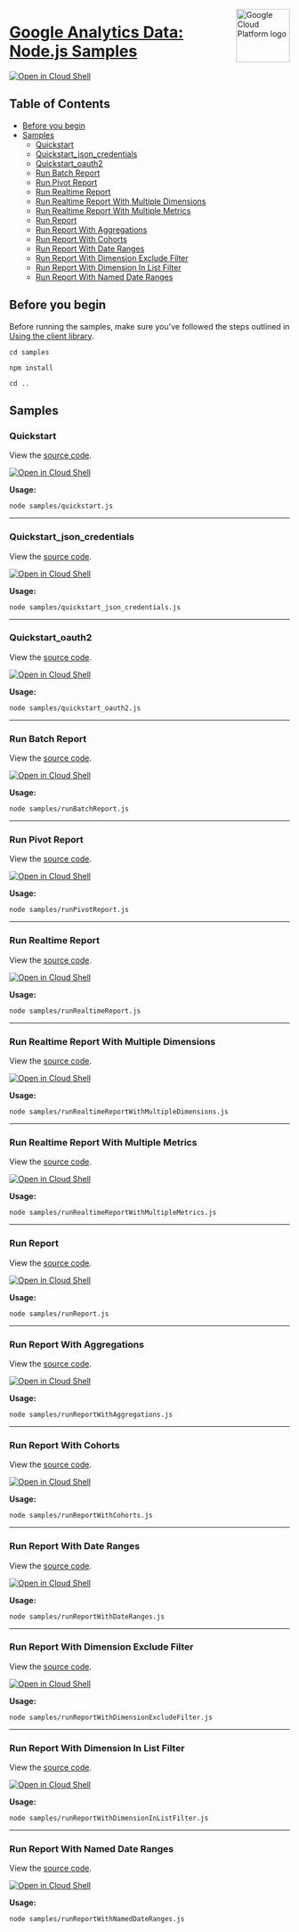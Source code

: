 [//]: # "This README.md file is auto-generated, all changes to this file will be lost."
[//]: # "To regenerate it, use `python -m synthtool`."
<img src="https://avatars2.githubusercontent.com/u/2810941?v=3&s=96" alt="Google Cloud Platform logo" title="Google Cloud Platform" align="right" height="96" width="96"/>

# [Google Analytics Data: Node.js Samples](https://github.com/googleapis/nodejs-analytics-data)

[![Open in Cloud Shell][shell_img]][shell_link]



## Table of Contents

* [Before you begin](#before-you-begin)
* [Samples](#samples)
  * [Quickstart](#quickstart)
  * [Quickstart_json_credentials](#quickstart_json_credentials)
  * [Quickstart_oauth2](#quickstart_oauth2)
  * [Run Batch Report](#run-batch-report)
  * [Run Pivot Report](#run-pivot-report)
  * [Run Realtime Report](#run-realtime-report)
  * [Run Realtime Report With Multiple Dimensions](#run-realtime-report-with-multiple-dimensions)
  * [Run Realtime Report With Multiple Metrics](#run-realtime-report-with-multiple-metrics)
  * [Run Report](#run-report)
  * [Run Report With Aggregations](#run-report-with-aggregations)
  * [Run Report With Cohorts](#run-report-with-cohorts)
  * [Run Report With Date Ranges](#run-report-with-date-ranges)
  * [Run Report With Dimension Exclude Filter](#run-report-with-dimension-exclude-filter)
  * [Run Report With Dimension In List Filter](#run-report-with-dimension-in-list-filter)
  * [Run Report With Named Date Ranges](#run-report-with-named-date-ranges)

## Before you begin

Before running the samples, make sure you've followed the steps outlined in
[Using the client library](https://github.com/googleapis/nodejs-analytics-data#using-the-client-library).

`cd samples`

`npm install`

`cd ..`

## Samples



### Quickstart

View the [source code](https://github.com/googleapis/nodejs-analytics-data/blob/main/samples/quickstart.js).

[![Open in Cloud Shell][shell_img]](https://console.cloud.google.com/cloudshell/open?git_repo=https://github.com/googleapis/nodejs-analytics-data&page=editor&open_in_editor=samples/quickstart.js,samples/README.md)

__Usage:__


`node samples/quickstart.js`


-----




### Quickstart_json_credentials

View the [source code](https://github.com/googleapis/nodejs-analytics-data/blob/main/samples/quickstart_json_credentials.js).

[![Open in Cloud Shell][shell_img]](https://console.cloud.google.com/cloudshell/open?git_repo=https://github.com/googleapis/nodejs-analytics-data&page=editor&open_in_editor=samples/quickstart_json_credentials.js,samples/README.md)

__Usage:__


`node samples/quickstart_json_credentials.js`


-----




### Quickstart_oauth2

View the [source code](https://github.com/googleapis/nodejs-analytics-data/blob/main/samples/quickstart_oauth2.js).

[![Open in Cloud Shell][shell_img]](https://console.cloud.google.com/cloudshell/open?git_repo=https://github.com/googleapis/nodejs-analytics-data&page=editor&open_in_editor=samples/quickstart_oauth2.js,samples/README.md)

__Usage:__


`node samples/quickstart_oauth2.js`


-----




### Run Batch Report

View the [source code](https://github.com/googleapis/nodejs-analytics-data/blob/main/samples/runBatchReport.js).

[![Open in Cloud Shell][shell_img]](https://console.cloud.google.com/cloudshell/open?git_repo=https://github.com/googleapis/nodejs-analytics-data&page=editor&open_in_editor=samples/runBatchReport.js,samples/README.md)

__Usage:__


`node samples/runBatchReport.js`


-----




### Run Pivot Report

View the [source code](https://github.com/googleapis/nodejs-analytics-data/blob/main/samples/runPivotReport.js).

[![Open in Cloud Shell][shell_img]](https://console.cloud.google.com/cloudshell/open?git_repo=https://github.com/googleapis/nodejs-analytics-data&page=editor&open_in_editor=samples/runPivotReport.js,samples/README.md)

__Usage:__


`node samples/runPivotReport.js`


-----




### Run Realtime Report

View the [source code](https://github.com/googleapis/nodejs-analytics-data/blob/main/samples/runRealtimeReport.js).

[![Open in Cloud Shell][shell_img]](https://console.cloud.google.com/cloudshell/open?git_repo=https://github.com/googleapis/nodejs-analytics-data&page=editor&open_in_editor=samples/runRealtimeReport.js,samples/README.md)

__Usage:__


`node samples/runRealtimeReport.js`


-----




### Run Realtime Report With Multiple Dimensions

View the [source code](https://github.com/googleapis/nodejs-analytics-data/blob/main/samples/runRealtimeReportWithMultipleDimensions.js).

[![Open in Cloud Shell][shell_img]](https://console.cloud.google.com/cloudshell/open?git_repo=https://github.com/googleapis/nodejs-analytics-data&page=editor&open_in_editor=samples/runRealtimeReportWithMultipleDimensions.js,samples/README.md)

__Usage:__


`node samples/runRealtimeReportWithMultipleDimensions.js`


-----




### Run Realtime Report With Multiple Metrics

View the [source code](https://github.com/googleapis/nodejs-analytics-data/blob/main/samples/runRealtimeReportWithMultipleMetrics.js).

[![Open in Cloud Shell][shell_img]](https://console.cloud.google.com/cloudshell/open?git_repo=https://github.com/googleapis/nodejs-analytics-data&page=editor&open_in_editor=samples/runRealtimeReportWithMultipleMetrics.js,samples/README.md)

__Usage:__


`node samples/runRealtimeReportWithMultipleMetrics.js`


-----




### Run Report

View the [source code](https://github.com/googleapis/nodejs-analytics-data/blob/main/samples/runReport.js).

[![Open in Cloud Shell][shell_img]](https://console.cloud.google.com/cloudshell/open?git_repo=https://github.com/googleapis/nodejs-analytics-data&page=editor&open_in_editor=samples/runReport.js,samples/README.md)

__Usage:__


`node samples/runReport.js`


-----




### Run Report With Aggregations

View the [source code](https://github.com/googleapis/nodejs-analytics-data/blob/main/samples/runReportWithAggregations.js).

[![Open in Cloud Shell][shell_img]](https://console.cloud.google.com/cloudshell/open?git_repo=https://github.com/googleapis/nodejs-analytics-data&page=editor&open_in_editor=samples/runReportWithAggregations.js,samples/README.md)

__Usage:__


`node samples/runReportWithAggregations.js`


-----




### Run Report With Cohorts

View the [source code](https://github.com/googleapis/nodejs-analytics-data/blob/main/samples/runReportWithCohorts.js).

[![Open in Cloud Shell][shell_img]](https://console.cloud.google.com/cloudshell/open?git_repo=https://github.com/googleapis/nodejs-analytics-data&page=editor&open_in_editor=samples/runReportWithCohorts.js,samples/README.md)

__Usage:__


`node samples/runReportWithCohorts.js`


-----




### Run Report With Date Ranges

View the [source code](https://github.com/googleapis/nodejs-analytics-data/blob/main/samples/runReportWithDateRanges.js).

[![Open in Cloud Shell][shell_img]](https://console.cloud.google.com/cloudshell/open?git_repo=https://github.com/googleapis/nodejs-analytics-data&page=editor&open_in_editor=samples/runReportWithDateRanges.js,samples/README.md)

__Usage:__


`node samples/runReportWithDateRanges.js`


-----




### Run Report With Dimension Exclude Filter

View the [source code](https://github.com/googleapis/nodejs-analytics-data/blob/main/samples/runReportWithDimensionExcludeFilter.js).

[![Open in Cloud Shell][shell_img]](https://console.cloud.google.com/cloudshell/open?git_repo=https://github.com/googleapis/nodejs-analytics-data&page=editor&open_in_editor=samples/runReportWithDimensionExcludeFilter.js,samples/README.md)

__Usage:__


`node samples/runReportWithDimensionExcludeFilter.js`


-----




### Run Report With Dimension In List Filter

View the [source code](https://github.com/googleapis/nodejs-analytics-data/blob/main/samples/runReportWithDimensionInListFilter.js).

[![Open in Cloud Shell][shell_img]](https://console.cloud.google.com/cloudshell/open?git_repo=https://github.com/googleapis/nodejs-analytics-data&page=editor&open_in_editor=samples/runReportWithDimensionInListFilter.js,samples/README.md)

__Usage:__


`node samples/runReportWithDimensionInListFilter.js`


-----




### Run Report With Named Date Ranges

View the [source code](https://github.com/googleapis/nodejs-analytics-data/blob/main/samples/runReportWithNamedDateRanges.js).

[![Open in Cloud Shell][shell_img]](https://console.cloud.google.com/cloudshell/open?git_repo=https://github.com/googleapis/nodejs-analytics-data&page=editor&open_in_editor=samples/runReportWithNamedDateRanges.js,samples/README.md)

__Usage:__


`node samples/runReportWithNamedDateRanges.js`






[shell_img]: https://gstatic.com/cloudssh/images/open-btn.png
[shell_link]: https://console.cloud.google.com/cloudshell/open?git_repo=https://github.com/googleapis/nodejs-analytics-data&page=editor&open_in_editor=samples/README.md
[product-docs]: https://developers.google.com/analytics/trusted-testing/analytics-data
